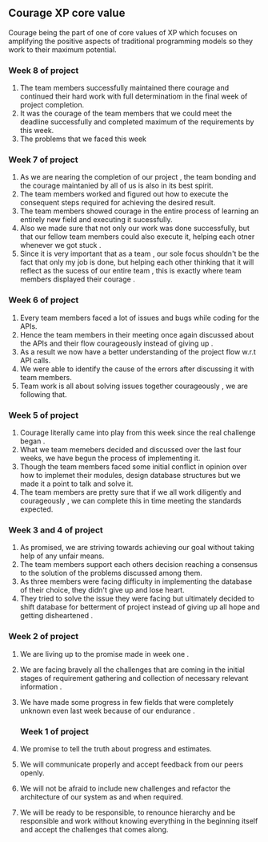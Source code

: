 ## Courage XP core value
Courage being the part of one of core values of XP which focuses on amplifying the positive aspects of traditional programming models so they work to their maximum potential.
### Week 8 of project
1. The team members successfully maintained there courage and continued their hard work with full determinatiom in the final week of        project completion.
2. It was the courage of the team members that we could meet the deadline successfully and completed maximum of the requirements by this    week.
3. The problems that we faced this week 
### Week 7 of project
1. As we are nearing the completion of our project , the team bonding and the courage maintanied by all of us is also in its best         spirit. 
2. The team members worked and figured out how to execute the consequent steps required for achieving the desired result.
3. The team members showed courage in the entire process of learning an entirely new field and executing it sucessfully.
4. Also we made sure that not only our work was done successfully, but that our fellow team members could also execute it, helping each    otner whenever we got stuck . 
5. Since it is very important that as a team , our sole focus shouldn't be the fact that only my job is done, but helping each        other thinking that it will reflect as the sucess of our entire team , this is exactly where team members displayed their courage .
### Week 6 of project
1. Every team members faced a lot of issues and bugs while coding for the APIs.
2. Hence the team members in their meeting once again discussed about the APIs and their flow courageously instead of giving up .
3. As a result we now have a better understanding of the project flow w.r.t API calls.
4. We were able to identify the cause of the errors after discussing it with team members. 
5. Team work is all about solving issues together courageously , we are following that.
### Week 5 of project
1. Courage literally came into play from this week since the real challenge began .
2. What we team memebers decided and discussed over the last four weeks, we have begun the process of implementing it.
3. Though the team members faced some initial conflict in opinion over how to implemet their modules, design database structures but we      made it a point to talk and solve it.
4. The team members are pretty sure that if we all work diligently and courageously , we can complete this in time meeting the standards      expected.

  ### Week 3 and 4 of project
1. As promised, we are striving towards achieving our goal without taking help of any unfair means.
2. The team members support each others decision reaching a consensus to the solution of the problems discussed among them.
3. As three members were facing difficulty in implementing the database of their choice, they didn't give up and lose heart.
4. They tried to solve the issue they were facing but ultimately decided to shift database for betterment of project instead of giving up    all hope and getting disheartened .

  ### Week 2 of project  
1. We are living up to the promise made in week one . 
2. We are facing bravely all the challenges that are coming in the initial stages of requirement gathering and collection of 
   necessary relevant information . 
3. We have made some progress in few fields that were completely unknown even last week because of our endurance .    

    ### Week 1 of project
1. We promise to tell the truth about progress and estimates.
2. We will communicate properly and accept feedback from our peers openly. 
3. We will not be afraid to include new challenges and refactor the architecture of our system as and when 
   required.
4. We will be ready to be responsible, to renounce hierarchy and be responsible and work without knowing 
   everything in the beginning itself and accept the challenges that comes along.

